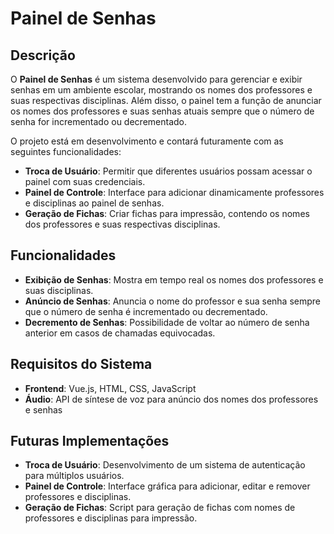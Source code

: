 # Painel de Senhas

## Descrição

O **Painel de Senhas** é um sistema desenvolvido para gerenciar e exibir senhas em um ambiente escolar, mostrando os nomes dos professores e suas respectivas disciplinas. Além disso, o painel tem a função de anunciar os nomes dos professores e suas senhas atuais sempre que o número de senha for incrementado ou decrementado.

O projeto está em desenvolvimento e contará futuramente com as seguintes funcionalidades:

- **Troca de Usuário**: Permitir que diferentes usuários possam acessar o painel com suas credenciais.
- **Painel de Controle**: Interface para adicionar dinamicamente professores e disciplinas ao painel de senhas.
- **Geração de Fichas**: Criar fichas para impressão, contendo os nomes dos professores e suas respectivas disciplinas.

## Funcionalidades

- **Exibição de Senhas**: Mostra em tempo real os nomes dos professores e suas disciplinas.
- **Anúncio de Senhas**: Anuncia o nome do professor e sua senha sempre que o número de senha é incrementado ou decrementado.
- **Decremento de Senhas**: Possibilidade de voltar ao número de senha anterior em casos de chamadas equivocadas.

## Requisitos do Sistema

- **Frontend**: Vue.js, HTML, CSS, JavaScript
- **Áudio**: API de síntese de voz para anúncio dos nomes dos professores e senhas

## Futuras Implementações

- **Troca de Usuário**: Desenvolvimento de um sistema de autenticação para múltiplos usuários.
- **Painel de Controle**: Interface gráfica para adicionar, editar e remover professores e disciplinas.
- **Geração de Fichas**: Script para geração de fichas com nomes de professores e disciplinas para impressão.



